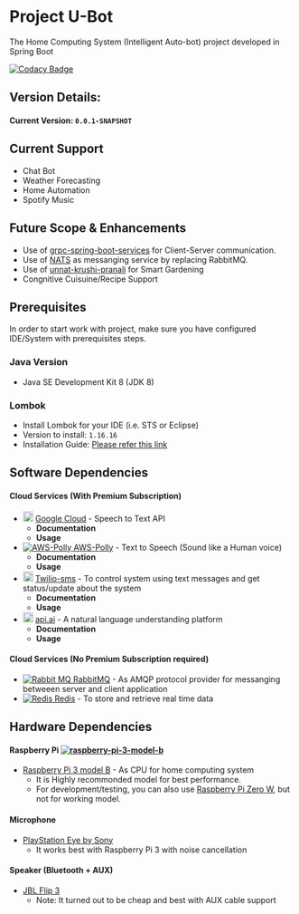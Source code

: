 # Project U-Bot

The Home Computing System (Intelligent Auto-bot) project developed in Spring Boot

[![Codacy Badge](https://api.codacy.com/project/badge/Grade/0eaf67a1663248adb44313a5822a1791)](https://www.codacy.com/app/hbhavsar2110/project-u-bot?utm_source=github.com&amp;utm_medium=referral&amp;utm_content=harshbits/project-u-bot&amp;utm_campaign=Badge_Grade)

Version Details:
----------------

#### Current Version: `0.0.1-SNAPSHOT`

Current Support
---------------
* Chat Bot
* Weather Forecasting
* Home Automation
* Spotify Music 

Future Scope & Enhancements
---------------------------
* Use of [grpc-spring-boot-services](https://github.com/harshbits/grpc-spring-boot-services) for Client-Server communication.
* Use of [NATS](http://nats.io/) as messanging service by replacing RabbitMQ.
* Use of [unnat-krushi-pranali](https://github.com/harshbits/unnat-krushi-pranali) for Smart Gardening
* Congnitive Cuisuine/Recipe Support

Prerequisites
-------------
In order to start work with project, make sure you have configured IDE/System with prerequisites steps.

### Java Version
* Java SE Development Kit 8 (JDK 8) 

### Lombok
* Install Lombok for your IDE (i.e. STS or Eclipse)
* Version to install: `1.16.16`
* Installation Guide: [Please refer this link](http://codeomitted.com/setup-lombok-with-stseclipse-based-ide/)


Software Dependencies
----------------------

#### Cloud Services (With Premium Subscription) 

* <img src="https://cloud.google.com/_static/aab308d0ac/images/cloud/icons/favicons/favicon.ico" height="18"> [Google Cloud](https://cloud.google.com/speech/) - Speech to Text API 
  * **Documentation**
  * **Usage**
* [![AWS-Polly](https://a0.awsstatic.com/main/images/site/favicon.ico) AWS-Polly](https://aws.amazon.com/polly/) - Text to Speech (Sound like a Human voice)
  * **Documentation**
  * **Usage**
* <img src="https://www.twilio.com/docs/static/img/favicons/favicon_57.98200b6899e6.png" height="18"> [Twilio-sms](https://www.twilio.com/docs/api?filter-product=sms) - To control system using text messages and get status/update about the system
  * **Documentation**
  * **Usage**
* <img src="https://api.ai/assets/ico/favicon-220ed053738020816b0c8b48de7212a8.png" height="18"> [api.ai](https://docs.api.ai/) - A natural language understanding platform
  * **Documentation**
  * **Usage**
 
 


#### Cloud Services (No Premium Subscription required) 

* [![Rabbit MQ](https://www.rabbitmq.com/favicon.ico) RabbitMQ](https://www.rabbitmq.com/) - As AMQP protocol provider for messanging betweeen server and client application
* [![Redis](https://redis.io/images/favicon.png) Redis](http://redis.io/) - To store and retrieve real time data


Hardware Dependencies
----------------------
#### Raspberry Pi [![raspberry-pi-3-model-b](https://www.raspberrypi.org/app/themes/mind-control/images/favicon.png)]()
* [Raspberry Pi 3 model B](https://www.raspberrypi.org/products/raspberry-pi-3-model-b/) - As CPU for home computing system
  * It is Highly recommonded model for best performance.
  * For development/testing, you can also use [Raspberry Pi Zero W](https://www.raspberrypi.org/products/pi-zero-w/), but not for working model.

#### Microphone
* [PlayStation Eye by Sony](https://www.amazon.com/gp/product/B000VTQ3LU/ref=oh_aui_detailpage_o06_s00?ie=UTF8&psc=1)
  * It works best with Raspberry Pi 3 with noise cancellation

#### Speaker (Bluetooth + AUX)
* [JBL Flip 3](https://www.jbl.com/bluetooth-speakers/JBL+FLIP+III.html)
  * Note: It turned out to be cheap and best with AUX cable support
  
